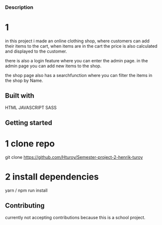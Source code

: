 ### Description

# 1

in this project i made an online clothing shop, where customers can add their items to the cart, when items are in the cart the price is also calculated and displayed to the customer.

there is also a login feature where you can enter the admin page. in the admin page you can add new items to the shop.

the shop page also has a searchfunction where you can filter the items in the shop by Name.

## Built with

HTML
JAVASCRIPT
SASS

## Getting started

# 1 clone repo

git clone https://github.com/Hturoy/Semester-project-2-henrik-turoy

# 2 install dependencies

yarn /
npm run install

## Contributing

currently not accepting contributions because this is a school project.
